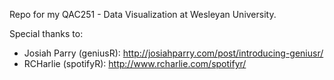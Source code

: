 Repo for my QAC251 - Data Visualization at Wesleyan University.

Special thanks to:
- Josiah Parry (geniusR): http://josiahparry.com/post/introducing-geniusr/
- RCHarlie (spotifyR): http://www.rcharlie.com/spotifyr/
